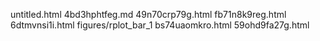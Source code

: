 untitled.html
4bd3hphtfeg.md
49n70crp79g.html
fb71n8k9reg.html
6dtmvnsi1i.html
figures/rplot_bar_1
bs74uaomkro.html
59ohd9fa27g.html